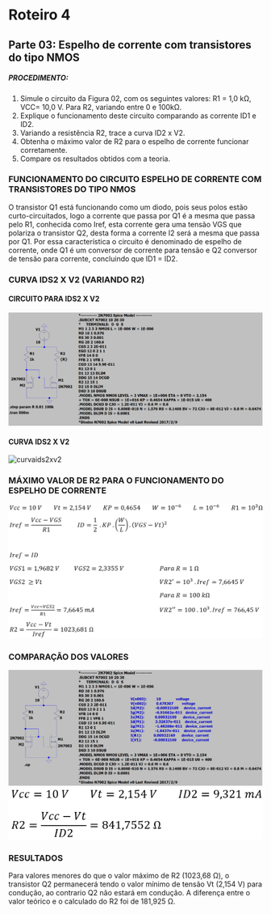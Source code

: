 # Roteiro 4

## Parte 03: Espelho de corrente com transistores do tipo NMOS

##### PROCEDIMENTO:

1. Simule o circuito da Figura 02, com os seguintes valores: R1 = 1,0 kΩ, VCC= 10,0 V. Para R2, variando entre 0 e 100kΩ.
2. Explique o funcionamento deste circuito comparando as corrente ID1 e ID2.
3. Variando a resistência R2, trace a curva ID2 x V2.
4. Obtenha o máximo valor de R2 para o espelho de corrente funcionar corretamente.
5. Compare os resultados obtidos com a teoria.

### FUNCIONAMENTO DO CIRCUITO ESPELHO DE CORRENTE COM TRANSISTORES DO TIPO NMOS

O transistor Q1 está funcionando como um diodo, pois seus polos estão curto-circuitados, logo a corrente que passa por Q1 é a mesma que passa pelo R1, conhecida como Iref, esta corrente gera uma tensão VGS que polariza o transistor Q2, desta forma a corrente I2 será a mesma que passa por Q1. Por essa característica o circuito é denominado de espelho de corrente, onde Q1 é um conversor de corrente para tensão e Q2 conversor de tensão para corrente, concluindo que ID1 = ID2.

### CURVA IDS2 X V2 (VARIANDO R2)

#### CIRCUITO PARA IDS2 X V2

![circuitocurvaids2xv2](/resources/imagens/relatorio4/parte3/circuitocurvaids2xv2.png)

#### CURVA IDS2 X V2

![curvaids2xv2](/resources/imagens/relatorio4/parte3/.png)

### MÁXIMO VALOR DE R2 PARA O FUNCIONAMENTO DO ESPELHO DE CORRENTE

![maxvalorr2](/resources/imagens/relatorio4/parte3/maxvalorr2.png)

### COMPARAÇÃO DOS VALORES

![comparacaovalores](/resources/imagens/relatorio4/parte3/comparacaovalores.png)
![comparacaovalores2](/resources/imagens/relatorio4/parte3/comparacaovalores2.png)

### RESULTADOS
Para valores menores do que o valor máximo de R2 (1023,68 Ω), o transistor Q2 permanecerá tendo o valor mínimo de tensão Vt (2,154 V) para condução, ao contrario Q2 não estará em condução. A diferença entre o valor teórico e o calculado do R2 foi de 181,925 Ω.
